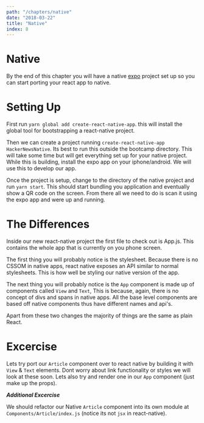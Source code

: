 ```yaml
---
path: "/chapters/native"
date: "2018-03-22"
title: "Native"
index: 8
---
```


# Native

By the end of this chapter you will have a native [expo](https://expo.io) project set up so you can start porting your react app to native.

# Setting Up
First run `yarn global add create-react-native-app`. this will install the global tool for bootstrapping a react-native project.

Then we can create a project running `create-react-native-app HackerNewsNative`. Its best to run this outside the bootcamp directory. This will take some time but will get everything set up for your native project. While this is building, install the expo app on your iphone/android. We will use this to develop our app.

Once the project is setup, change to the directory of the native project and run `yarn start`. This should start bundling you application and eventually show a QR code on the screen. From there all we need to do is scan it using the expo app and were up and running.


# The Differences

Inside our new react-native project the first file to check out is App.js. This contains the whole app that is currently on you phone screen.

The first thing you will probably notice is the stylesheet. Because there is no CSSOM in native apps, react native exposes an API similar to normal stylesheets. This is how well be styling our native version of the app.

The next thing you will probably notice is the `App` component is made up of components called `View` and `Text`, This is because, again, there is no concept of divs and spans in native apps. All the base level components are based off native components thus have different names and api's.

Apart from these two changes the majority of things are the same as plain React.

# Excercise

Lets try port our `Article` component over to react native by building it with `View` & `Text` elements. Dont worry about link functionality or styles we will look at these soon. Lets also try and render one in our `App` component (just make up the props).

**_Additional Excercise_**

We should refactor our Native `Article` component into its own module at `Components/Article/index.js` (notice its not `jsx` in react-native).
